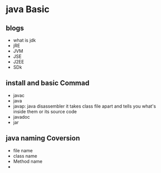 # java Basic

## blogs
- what is jdk
- jRE
- JVM
- JSE
- J2EE
- SDk


## install and basic Commad
- javac
- java
- javap: java disassembler it takes class file  apart and tells you what's inside them or its source code
- javadoc 
- jar
## java naming Coversion
- file name
- class name
- Method name
-
